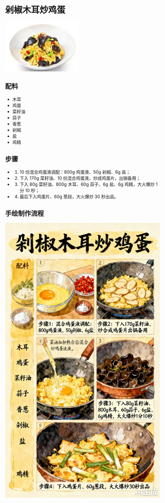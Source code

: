 # 剁椒木耳炒鸡蛋

![剁椒木耳炒鸡蛋](../images/剁椒木耳炒鸡蛋.jpg)


## 配料
- 木耳
- 鸡蛋
- 菜籽油
- 蒜子
- 香葱
- 剁椒
- 盐
- 鸡精

## 步骤
- 1. 10 份混合鸡蛋液调配：800g 鸡蛋液、50g 剁椒、6g 盐；
- 2. 下入 170g 菜籽油、10 份混合鸡蛋液，炒成鸡蛋片，出锅备用；
- 3. 下入 80g 菜籽油、800g 木耳、60g 蒜子、6g 盐、6g 鸡精，大火爆炒 1 分 10 秒；
- 4. 最后下入鸡蛋片、60g 葱段，大火爆炒 30 秒出品。

## 手绘制作流程

![手绘制作流程](../images/炒菜/剁椒木耳炒鸡蛋.jpg)

